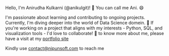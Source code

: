 Hello, I'm Anirudha Kulkarni (@anikulgit)! 👋
You can call me Ani. 😄

I'm passionate about learning and contributing to ongoing projects. Currently, I'm diving deeper into the world of Data Science domein. 🌱
If you're working on a project that aligns with my interests - Python, SQL, and visualization tools - I'd love to collaborate! 💞️
to know more about me, please have a visit at my [portfolio site](https://ani.nipunsoft.com/)

Kindly use contact@nipunsoft.com to reach me 
